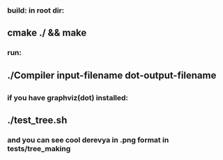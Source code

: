 ### build: in root dir:
## cmake ./ && make
### run:
## ./Compiler input-filename dot-output-filename
##
### if you have graphviz(dot) installed:
## ./test_tree.sh
### and you can see cool derevya in .png format in tests/tree_making
